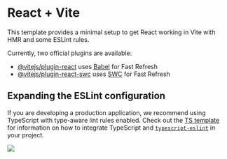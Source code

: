 # React + Vite

This template provides a minimal setup to get React working in Vite with HMR and some ESLint rules.

Currently, two official plugins are available:

- [@vitejs/plugin-react](https://github.com/vitejs/vite-plugin-react/blob/main/packages/plugin-react) uses [Babel](https://babeljs.io/) for Fast Refresh
- [@vitejs/plugin-react-swc](https://github.com/vitejs/vite-plugin-react/blob/main/packages/plugin-react-swc) uses [SWC](https://swc.rs/) for Fast Refresh

## Expanding the ESLint configuration

If you are developing a production application, we recommend using TypeScript with type-aware lint rules enabled. Check out the [TS template](https://github.com/vitejs/vite/tree/main/packages/create-vite/template-react-ts) for information on how to integrate TypeScript and [`typescript-eslint`](https://typescript-eslint.io) in your project.


<!-- Image Map Generated by http://www.image-map.net/ -->
<img src="waldoBackground-D-bS9zki.jpg" usemap="#image-map">

<map name="image-map">
    <area alt="odlaw" coords="338,755,306,660" shape="rect">
    <area alt="wizard" coords="791,646,852,744" shape="rect">
    <area alt="waldo" coords="1817,693,1891,799" shape="rect">
</map>